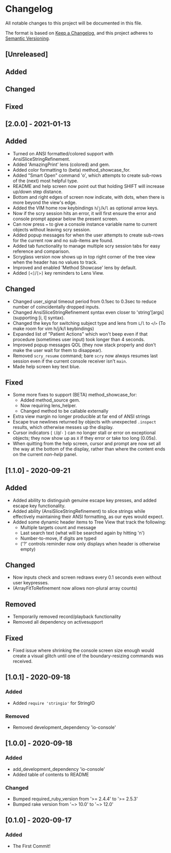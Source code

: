 # Changelog

All notable changes to this project will be documented in this file.

The format is based on [Keep a Changelog](https://keepachangelog.com/en/1.0.0/),
and this project adheres to [Semantic Versioning](https://semver.org/spec/v2.0.0.html).

## [Unreleased]

## Added

## Changed

## Fixed

## [2.0.0] - 2021-01-13

## Added

- Turned on ANSI formatted/colored support with AnsiSliceStringRefinement.
- Added 'AmazingPrint' lens (colored) and gem.
- Added color formatting to (beta) method_showcase_for.
- Added "Smart Open" command 'o', which attempts to create sub-rows of the (next) most helpful type.
- README and help screen now point out that holding SHIFT will increase up/down step distance.
- Bottom and right edges of screen now indicate, with dots, when there is more beyond the view's edge.
- Added the VIM home row keybindings `h`/`j`/`k`/`l` as optional arrow keys.
- Now if the scry session hits an error, it will first ensure the error and console prompt appear below the present screen.
- Can now press `=` to give a console instance variable name to current objects without leaving scry session.
- Added popup messages for when the user attempts to create sub-rows for the current row and no sub-items are found.
- Added tab functionality to manage multiple scry session tabs for easy reference and comparison.
- Scryglass version now shows up in top right corner of the tree view when the header has no values to track.
- Improved and enabled 'Method Showcase' lens by default.
- Added `[<]`/`[>]` key reminders to Lens View.

## Changed

- Changed user_signal timeout period from 0.1sec to 0.3sec to reduce number of coincidentally dropped inputs.
- Changed AnsiSliceStringRefinement syntax even closer to 'string'[args] (supporting [i, l] syntax).
- Changed the keys for switching subject type and lens from `L`/`l` to `<`/`>` (To make room for vim h/j/k/l keybindings)
- Expanded list of "Patient Actions" which won't beep even if that procedure (sometimes user input) took longer than 4 seconds.
- Improved popup messages QOL (they now stack properly and don't make the user wait for them to disappear).
- Removed `scry_resume` command; bare `scry` now always resumes last session even if the current console receiver isn't `main`.
- Made help screen key text blue.

## Fixed

- Some more fixes to support (BETA) method_showcase_for:
  - Added method_source gem.
  - Now requiring lens_helper.
  - Changed method to be callable externally
- Extra view margin no longer producible at far end of ANSI strings
- Escape true newlines returned by objects with unexpected `.inspect` results, which otherwise messes up the display.
- Cursor indicators ( `(`/`@`/`·` ) can no longer stall or error on exceptional objects; they now show up as `X` if they error or take too long (0.05s).
- When quitting from the help screen, cursor and prompt are now set all the way at the bottom of the display, rather than where the content ends on the current *non-help* panel.

## [1.1.0] - 2020-09-21

## Added

- Added ability to distinguish genuine escape key presses, and added escape key functionality.
- Added ability (AnsiSliceStringRefinement) to slice strings while effectively maintaining their ANSI formatting, as our eyes would expect.
- Added some dynamic header items to Tree View that track the following:
  - Multiple targets count and message
  - Last search text (what will be searched again by hitting 'n')
  - Number-to-move, if digits are typed
  - ('?' controls reminder now only displays when header is otherwise empty)

## Changed

- Now inputs check and screen redraws every 0.1 seconds even without user keypresses.
- (ArrayFitToRefinement now allows non-plural array counts)

## Removed

- Temporarily removed record/playback functionality
- Removed all dependency on activesupport

## Fixed

- Fixed issue where shrinking the console screen size enough would create a visual glitch until one of the boundary-resizing commands was received.

## [1.0.1] - 2020-09-18

### Added

- Added `require 'stringio'` for StringIO

### Removed

- Removed development_dependency 'io-console'

## [1.0.0] - 2020-09-18

### Added

- add_development_dependency 'io-console'
- Added table of contents to README

### Changed

- Bumped required_ruby_version from '>= 2.4.4' to '>= 2.5.3'
- Bumped rake version from '~> 10.0' to '~> 12.0'

## [0.1.0] - 2020-09-17

### Added

- The First Commit!

